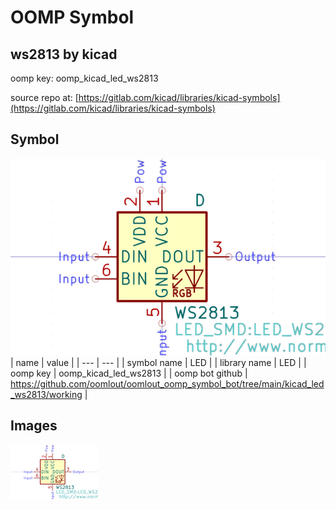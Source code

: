 # OOMP Symbol  
## ws2813  by kicad  
  
oomp key: oomp_kicad_led_ws2813  
  
source repo at: [https://gitlab.com/kicad/libraries/kicad-symbols](https://gitlab.com/kicad/libraries/kicad-symbols)  
## Symbol  
  
[![working.png](working_600.png)](working.png)  
| name | value | 
| --- | --- | 
| symbol name | LED | 
| library name | LED | 
| oomp key | oomp_kicad_led_ws2813 | 
| oomp bot github | https://github.com/oomlout/oomlout_oomp_symbol_bot/tree/main/kicad_led_ws2813/working | 
## Images  
  
[![working.png](working_140.png)](working.png)  
